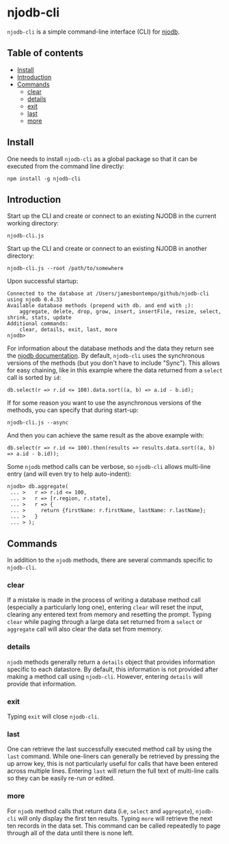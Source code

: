 # njodb-cli

`njodb-cli` is a simple command-line interface (CLI) for [njodb](https://www.npmjs.com/package/njodb).

## Table of contents
- [Install](#install)
- [Introduction](#introduction)
- [Commands](#commands)
  - [clear](#clear)
  - [details](#details)
  - [exit](#exit)
  - [last](#last)
  - [more](#more)

## Install

One needs to install `njodb-cli` as a global package so that it can be executed from the command line directly:
```
npm install -g njodb-cli
```

## Introduction

Start up the CLI and create or connect to an existing NJODB in the current working directory:
```
njodb-cli.js
```

Start up the CLI and create or connect to an existing NJODB in another directory:
```
njodb-cli.js --root /path/to/somewhere
```

Upon successful startup:
```
Connected to the database at /Users/jamesbontempo/github/njodb-cli using njodb 0.4.33
Available database methods (prepend with db. and end with ;):
	aggregate, delete, drop, grow, insert, insertFile, resize, select, shrink, stats, update
Additional commands:
	clear, details, exit, last, more
njodb>
```

For information about the database methods and the data they return see the [njodb documentation](https://www.npmjs.com/package/njodb). By default, `njodb-cli` uses the synchronous versions of the methods (but you don't have to include "Sync"). This allows for easy chaining, like in this example where the data returned from a `select` call is sorted by `id`:
```
db.select(r => r.id <= 100).data.sort((a, b) => a.id - b.id);
```

If for some reason you want to use the asynchronous versions of the methods, you can specify that during start-up:
```
njodb-cli.js --async
```

And then you can achieve the same result as the above example with:
```
db.select(r => r.id <= 100).then(results => results.data.sort((a, b) => a.id - b.id));
```

Some `njodb` method calls can be verbose, so `njodb-cli` allows multi-line entry (and will even try to help auto-indent):
```
njodb> db.aggregate(
 ... >   r => r.id <= 100,
 ... >   r => [r.region, r.state],
 ... >   r => {
 ... >     return {firstName: r.firstName, lastName: r.lastName};
 ... >   }
 ... > );
 ```

## Commands

In addition to the `njodb` methods, there are several commands specific to `njodb-cli`.

### clear

If a mistake is made in the process of writing a database method call (especially a particularly long one), entering `clear` will reset the input, clearing any entered text from memory and resetting the prompt. Typing `clear` while paging through a large data set returned from a `select` or `aggregate` call will also clear the data set from memory.

### details

`njodb` methods generally return a `details` object that provides information specific to each datastore. By default, this information is not provided after making a method call using `njodb-cli`. However, entering `details` will provide that information.

### exit

Typing `exit` will close `njodb-cli`.

### last

One can retrieve the last successfully executed method call by using the `last` command. While one-liners can generally be retrieved by pressing the up arrow key, this is not particularly useful for calls that have been entered across multiple lines. Entering `last` will return the full text of multi-line calls so they can be easily re-run or edited.

### more

For `njodb` method calls that return data (i.e, `select` and `aggregate`), `njodb-cli` will only display the first ten results. Typing `more` will retrieve the next ten records in the data set. This command can be called repeatedly to page through all of the data until there is none left.
